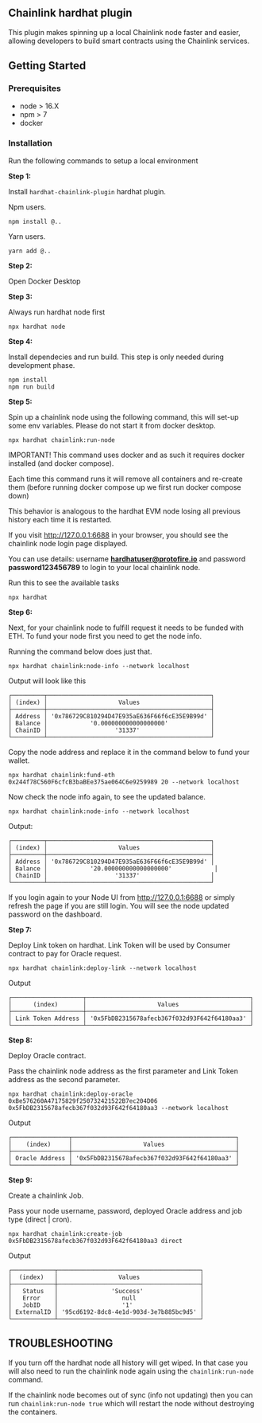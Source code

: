 ## Chainlink hardhat plugin

This plugin makes spinning up a local Chainlink node faster and easier, allowing developers to build smart contracts using the Chainlink services.

## Getting Started

### Prerequisites

- node > 16.X
- npm > 7
- docker

### Installation

Run the following commands to setup a local environment

**Step 1:**

Install `hardhat-chainlink-plugin` hardhat plugin.

Npm users.

```console
npm install @..
```

Yarn users.

```console
yarn add @..
```

**Step 2:**

Open Docker Desktop

**Step 3:**

Always run hardhat node first

```console
npx hardhat node
```

**Step 4:**

Install dependecies and run build. This step is only needed during development phase.

```console
npm install
npm run build
```

**Step 5:**

Spin up a chainlink node using the following command, this will set-up some env variables. Please do not start it from docker desktop. 

```console
npx hardhat chainlink:run-node
```
IMPORTANT! This command uses docker and as such it requires docker installed (and docker compose).

Each time this command runs it will remove all containers and re-create them (before running docker compose up we first run docker compose down)

This behavior is analogous to the hardhat EVM node losing all previous history each time it is restarted.

If you visit http://127.0.0.1:6688 in your browser, you should see the chainlink node login page displayed.

You can use details: username **hardhatuser@protofire.io** and password **password123456789** to login to your local chainlink node.

Run this to see the available tasks

```console
npx hardhat
```

**Step 6:**

Next, for your chainlink node to fulfill request it needs to be funded with ETH. To fund your node first you need to get the node info.

Running the command below does just that.

```console
npx hardhat chainlink:node-info --network localhost
```

Output will look like this

```console
┌─────────┬──────────────────────────────────────────────┐
│ (index) │                    Values                    │
├─────────┼──────────────────────────────────────────────┤
│ Address │ '0x786729C810294D47E935aE636F66f6cE35E9B99d' │
│ Balance │            '0.000000000000000000'            │
│ ChainID │                   '31337'                    │
└─────────┴──────────────────────────────────────────────┘
```

Copy the node address and replace it in the command below to fund your wallet.

```console
npx hardhat chainlink:fund-eth 0x244f78C560F6cfcB3baBEe375ae064C6e9259989 20 --network localhost
```

Now check the node info again, to see the updated balance.

```console
npx hardhat chainlink:node-info --network localhost
```

Output:

```console
┌─────────┬──────────────────────────────────────────────┐
│ (index) │                    Values                    │
├─────────┼──────────────────────────────────────────────┤
│ Address │ '0x786729C810294D47E935aE636F66f6cE35E9B99d' │
│ Balance │            '20.000000000000000000'            │
│ ChainID │                   '31337'                    │
└─────────┴──────────────────────────────────────────────┘
```

If you login again to your Node UI from http://127.0.0.1:6688 or simply refresh the page if you are still login. You will see the node updated password on the dashboard.

**Step 7:**

Deploy Link token on hardhat. Link Token will be used by Consumer contract to pay for Oracle request.

```console
npx hardhat chainlink:deploy-link --network localhost
```

Output

```console
┌────────────────────┬──────────────────────────────────────────────┐
│      (index)       │                    Values                    │
├────────────────────┼──────────────────────────────────────────────┤
│ Link Token Address │ '0x5FbDB2315678afecb367f032d93F642f64180aa3' │
└────────────────────┴──────────────────────────────────────────────┘
```

**Step 8:**

Deploy Oracle contract.

Pass the chainlink node address as the first parameter and Link Token address as the second parameter.

```console
npx hardhat chainlink:deploy-oracle 0xBe576260A47175829f250732421522B7ec204D06 0x5FbDB2315678afecb367f032d93F642f64180aa3 --network localhost
```

Output

```console
┌────────────────┬──────────────────────────────────────────────┐
│    (index)     │                    Values                    │
├────────────────┼──────────────────────────────────────────────┤
│ Oracle Address │ '0x5FbDB2315678afecb367f032d93F642f64180aa3' │
└────────────────┴──────────────────────────────────────────────┘
```

**Step 9:**

Create a chainlink Job.

Pass your node username, password, deployed Oracle address and job type (direct | cron).

```console
npx hardhat chainlink:create-job 0x5FbDB2315678afecb367f032d93F642f64180aa3 direct
```

Output

```console
┌────────────┬────────────────────────────────────────┐
│  (index)   │                 Values                 │
├────────────┼────────────────────────────────────────┤
│   Status   │               'Success'                │
│   Error    │                  null                  │
│   JobID    │                  '1'                   │
│ ExternalID │ '95cd6192-8dc8-4e1d-903d-3e7b885bc9d5' │
└────────────┴────────────────────────────────────────┘
```

TROUBLESHOOTING
--------

If you turn off the hardhat node all history will get wiped. In that case you will also need to run the chainlink node again using the `chainlink:run-node` command.

If the chainlink node becomes out of sync (info not updating) then you can run `chainlink:run-node true` which will restart the node without destroying the containers.
